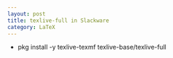 ```yaml
---
layout: post
title: texlive-full in Slackware
category: LaTeX
---
```


- pkg install -y texlive-texmf texlive-base/texlive-full
